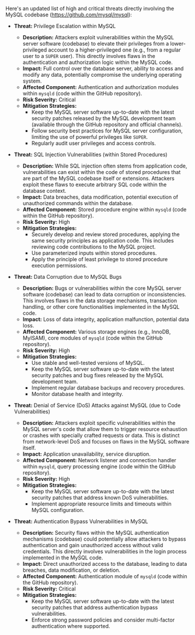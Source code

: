 Here's an updated list of high and critical threats directly involving the MySQL codebase (https://github.com/mysql/mysql):

*   **Threat:** Privilege Escalation within MySQL
    *   **Description:** Attackers exploit vulnerabilities within the MySQL server software (codebase) to elevate their privileges from a lower-privileged account to a higher-privileged one (e.g., from a regular user to a `SUPER` user). This directly involves flaws in the authentication and authorization logic within the MySQL code.
    *   **Impact:** Full control over the database server, ability to access and modify any data, potentially compromise the underlying operating system.
    *   **Affected Component:** Authentication and authorization modules within `mysqld` (code within the GitHub repository).
    *   **Risk Severity:** Critical
    *   **Mitigation Strategies:**
        *   Keep the MySQL server software up-to-date with the latest security patches released by the MySQL development team (available through the GitHub repository and official channels).
        *   Follow security best practices for MySQL server configuration, limiting the use of powerful privileges like `SUPER`.
        *   Regularly audit user privileges and access controls.

*   **Threat:** SQL Injection Vulnerabilities (within Stored Procedures)
    *   **Description:** While SQL injection often stems from application code, vulnerabilities can exist within the code of stored procedures that are part of the MySQL codebase itself or extensions. Attackers exploit these flaws to execute arbitrary SQL code within the database context.
    *   **Impact:** Data breaches, data modification, potential execution of unauthorized commands within the database.
    *   **Affected Component:** Stored procedure engine within `mysqld` (code within the GitHub repository).
    *   **Risk Severity:** High
    *   **Mitigation Strategies:**
        *   Securely develop and review stored procedures, applying the same security principles as application code. This includes reviewing code contributions to the MySQL project.
        *   Use parameterized inputs within stored procedures.
        *   Apply the principle of least privilege to stored procedure execution permissions.

*   **Threat:** Data Corruption due to MySQL Bugs
    *   **Description:** Bugs or vulnerabilities within the core MySQL server software (codebase) can lead to data corruption or inconsistencies. This involves flaws in the data storage mechanisms, transaction handling, or other core functionalities implemented in the MySQL code.
    *   **Impact:** Loss of data integrity, application malfunction, potential data loss.
    *   **Affected Component:** Various storage engines (e.g., InnoDB, MyISAM), core modules of `mysqld` (code within the GitHub repository).
    *   **Risk Severity:** High
    *   **Mitigation Strategies:**
        *   Use stable and well-tested versions of MySQL.
        *   Keep the MySQL server software up-to-date with the latest security patches and bug fixes released by the MySQL development team.
        *   Implement regular database backups and recovery procedures.
        *   Monitor database health and integrity.

*   **Threat:** Denial of Service (DoS) Attacks against MySQL (due to Code Vulnerabilities)
    *   **Description:** Attackers exploit specific vulnerabilities within the MySQL server's code that allow them to trigger resource exhaustion or crashes with specially crafted requests or data. This is distinct from network-level DoS and focuses on flaws in the MySQL software itself.
    *   **Impact:** Application unavailability, service disruption.
    *   **Affected Component:** Network listener and connection handler within `mysqld`, query processing engine (code within the GitHub repository).
    *   **Risk Severity:** High
    *   **Mitigation Strategies:**
        *   Keep the MySQL server software up-to-date with the latest security patches that address known DoS vulnerabilities.
        *   Implement appropriate resource limits and timeouts within MySQL configuration.

*   **Threat:** Authentication Bypass Vulnerabilities in MySQL
    *   **Description:** Security flaws within the MySQL authentication mechanisms (codebase) could potentially allow attackers to bypass authentication and gain unauthorized access without valid credentials. This directly involves vulnerabilities in the login process implemented in the MySQL code.
    *   **Impact:** Direct unauthorized access to the database, leading to data breaches, data modification, or deletion.
    *   **Affected Component:** Authentication module of `mysqld` (code within the GitHub repository).
    *   **Risk Severity:** Critical
    *   **Mitigation Strategies:**
        *   Keep the MySQL server software up-to-date with the latest security patches that address authentication bypass vulnerabilities.
        *   Enforce strong password policies and consider multi-factor authentication where supported.